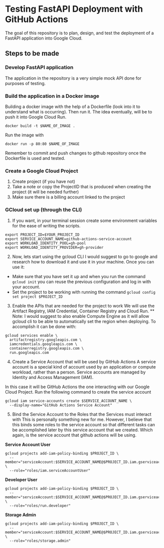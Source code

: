 # Testing FastAPI Deployment with GitHub Actions
The goal of this repository is to plan, design, and test the deployment of a FastAPI application into Google Cloud.

## Steps to be made

### Develop FastAPI application
The application in the repository is a very simple mock API done for purposes of testing.

### Build the application in a Docker image
Building a docker image with the help of a Dockerfile (look into it to understand what is occurring). Then run it. The idea eventually, will be to push it into Google Cloud Run.
```
docker build -t $NAME_OF_IMAGE .
```

Run the image with
```
docker run -p 80:80 $NAME_OF_IMAGE
```

Remember to commit and push changes to github repository once the Dockerfile is used and tested.

### Create a Google Cloud Project
1. Create project (if you have not)
2. Take a note or copy the ProjectID that is produced when creating the project (it will be needed further)
3. Make sure there is a billing account linked to the project

### GCloud set up (through the CLI)
1. If you want, in your terminal session create some environment variables for the ease of writing the scripts.
```
export PROJECT_ID=$YOUR_PROJECT_ID
export SERVICE_ACCOUNT_NAME=github-actions-service-account
export WORKLOAD_IDENTITY_POOL=gh-pool
export WORKLOAD_IDENTITY_PROVIDER=gh-provider
```

2. Now, lets start using the gcloud CLI
I would suggest to go to google and research how to download it and use it in your machine.
Once you can use it:
  - Make sure that you have set it up and when you run the command `gcloud init` you can reuse the previous configuration and log in with your account.
  - Set the project to be working with running the command `gcloud config set project $PROJECT_ID`

3. Enable the APIs that are needed for the project to work
We will use the Artifact Registry, IAM Credential, Container Registry and Cloud Run.
** Note: I would suggest to also enable Compute Engine as it will allow gcloud cli to be able to automatically set the region when deploying.
To accomplish it can be done with:
```
gcloud services enable \
  artifactregistry.googleapis.com \
  iamcredentials.googleapis.com \
  containerregistry.googleapis.com \
  run.googleapis.com
```

4. Create a Service Account that will be used by GitHub Actions
A service account is a special kind of account used by an application or compute workload, rather than a person.
Service accounts are managed by Identity and Access Management (IAM).

In this case it will be GitHub Actions the one interacting with our Google Cloud Project.
Run the following command to create the service account
```
gcloud iam service-accounts create $SERVICE_ACCOUNT_NAME \
  --display-name="GitHub Actions Service Account"
```

5. Bind the Service Account to the Roles that the Services must interact with
This is personally something new for me. However, I believe that this binds some roles to the service account so that
different tasks can be accomplished later by this service account that we created. Which again, is the service
account that github actions will be using.

**Service Account User**
```
gcloud projects add-iam-policy-binding $PROJECT_ID \
  --member="serviceAccount:$SERVICE_ACCOUNT_NAME@$PROJECT_ID.iam.gserviceaccount.com" \
  --role="roles/iam.serviceAccountUser"
```

**Developer User**
```
gcloud projects add-iam-policy-binding $PROJECT_ID \
  --member="serviceAccount:$SERVICE_ACCOUNT_NAME@$PROJECT_ID.iam.gserviceaccount.com" \
  --role="roles/run.developer"
```

**Storage Admin**
```
gcloud projects add-iam-policy-binding $PROJECT_ID \
  --member="serviceAccount:$SERVICE_ACCOUNT_NAME@$PROJECT_ID.iam.gserviceaccount.com" \
  --role="roles/storage.admin"
```








